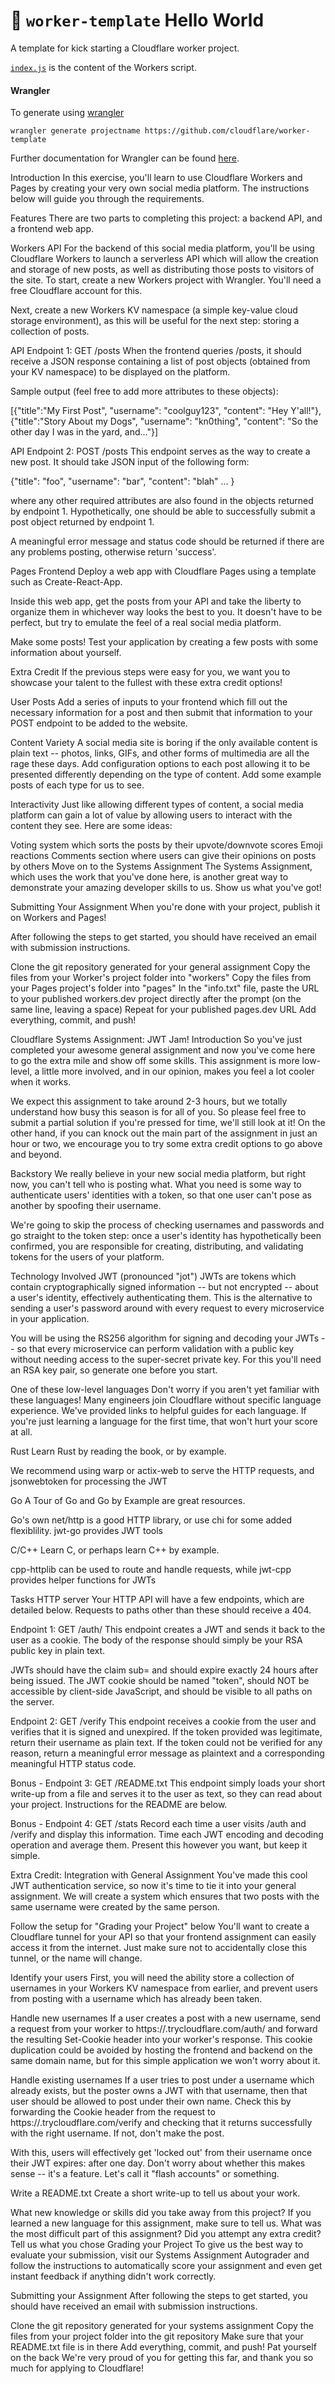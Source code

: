 # 👷 `worker-template` Hello World

A template for kick starting a Cloudflare worker project.

[`index.js`](https://github.com/cloudflare/worker-template/blob/master/index.js) is the content of the Workers script.

#### Wrangler

To generate using [wrangler](https://github.com/cloudflare/wrangler)

```
wrangler generate projectname https://github.com/cloudflare/worker-template
```

Further documentation for Wrangler can be found [here](https://developers.cloudflare.com/workers/tooling/wrangler).

Introduction
In this exercise, you'll learn to use Cloudflare Workers and Pages by creating your very own social media platform. The instructions below will guide you through the requirements.

Features
There are two parts to completing this project: a backend API, and a frontend web app.

Workers API
For the backend of this social media platform, you'll be using Cloudflare Workers to launch a serverless API which will allow the creation and storage of new posts, as well as distributing those posts to visitors of the site. To start, create a new Workers project with Wrangler. You'll need a free Cloudflare account for this.

Next, create a new Workers KV namespace (a simple key-value cloud storage environment), as this will be useful for the next step: storing a collection of posts.

API Endpoint 1: GET /posts
When the frontend queries /posts, it should receive a JSON response containing a list of post objects (obtained from your KV namespace) to be displayed on the platform.

Sample output (feel free to add more attributes to these objects):

[{"title":"My First Post", "username": "coolguy123", "content": "Hey Y'all!"}, {"title":"Story About my Dogs", "username": "kn0thing", "content": "So the other day I was in the yard, and..."}]

API Endpoint 2: POST /posts
This endpoint serves as the way to create a new post. It should take JSON input of the following form:

{"title": "foo", "username": "bar", "content": "blah" ... }

where any other required attributes are also found in the objects returned by endpoint 1. Hypothetically, one should be able to successfully submit a post object returned by endpoint 1.

A meaningful error message and status code should be returned if there are any problems posting, otherwise return 'success'.

Pages Frontend
Deploy a web app with Cloudflare Pages using a template such as Create-React-App.

Inside this web app, get the posts from your API and take the liberty to organize them in whichever way looks the best to you. It doesn't have to be perfect, but try to emulate the feel of a real social media platform.

Make some posts!
Test your application by creating a few posts with some information about yourself.

Extra Credit
If the previous steps were easy for you, we want you to showcase your talent to the fullest with these extra credit options!

User Posts
Add a series of inputs to your frontend which fill out the necessary information for a post and then submit that information to your POST endpoint to be added to the website.

Content Variety
A social media site is boring if the only available content is plain text -- photos, links, GIFs, and other forms of multimedia are all the rage these days. Add configuration options to each post allowing it to be presented differently depending on the type of content. Add some example posts of each type for us to see.

Interactivity
Just like allowing different types of content, a social media platform can gain a lot of value by allowing users to interact with the content they see. Here are some ideas:

Voting system which sorts the posts by their upvote/downvote scores
Emoji reactions
Comments section where users can give their opinions on posts by others
Move on to the Systems Assignment
The Systems Assignment, which uses the work that you've done here, is another great way to demonstrate your amazing developer skills to us. Show us what you've got!

Submitting Your Assignment
When you're done with your project, publish it on Workers and Pages!

After following the steps to get started, you should have received an email with submission instructions.

Clone the git repository generated for your general assignment
Copy the files from your Worker's project folder into "workers"
Copy the files from your Pages project's folder into "pages"
In the "info.txt" file, paste the URL to your published workers.dev project directly after the prompt (on the same line, leaving a space)
Repeat for your published pages.dev URL
Add everything, commit, and push!

Cloudflare Systems Assignment: JWT Jam!
Introduction
So you've just completed your awesome general assignment and now you've come here to go the extra mile and show off some skills. This assignment is more low-level, a little more involved, and in our opinion, makes you feel a lot cooler when it works.

We expect this assignment to take around 2-3 hours, but we totally understand how busy this season is for all of you. So please feel free to submit a partial solution if you're pressed for time, we'll still look at it! On the other hand, if you can knock out the main part of the assignment in just an hour or two, we encourage you to try some extra credit options to go above and beyond.

Backstory
We really believe in your new social media platform, but right now, you can't tell who is posting what. What you need is some way to authenticate users' identities with a token, so that one user can't pose as another by spoofing their username.

We're going to skip the process of checking usernames and passwords and go straight to the token step: once a user's identity has hypothetically been confirmed, you are responsible for creating, distributing, and validating tokens for the users of your platform.

Technology Involved
JWT (pronounced "jot")
JWTs are tokens which contain cryptographically signed information -- but not encrypted -- about a user's identity, effectively authenticating them. This is the alternative to sending a user's password around with every request to every microservice in your application.

You will be using the RS256 algorithm for signing and decoding your JWTs -- so that every microservice can perform validation with a public key without needing access to the super-secret private key. For this you'll need an RSA key pair, so generate one before you start.

One of these low-level languages
Don't worry if you aren't yet familiar with these languages! Many engineers join Cloudflare without specific language experience. We've provided links to helpful guides for each language. If you're just learning a language for the first time, that won't hurt your score at all.

Rust
Learn Rust by reading the book, or by example.

We recommend using warp or actix-web to serve the HTTP requests, and jsonwebtoken for processing the JWT

Go
A Tour of Go and Go by Example are great resources.

Go's own net/http is a good HTTP library, or use chi for some added flexiblility. jwt-go provides JWT tools

C/C++
Learn C, or perhaps learn C++ by example.

cpp-httplib can be used to route and handle requests, while jwt-cpp provides helper functions for JWTs

Tasks
HTTP server
Your HTTP API will have a few endpoints, which are detailed below. Requests to paths other than these should receive a 404.

Endpoint 1: GET /auth/<username>
This endpoint creates a JWT and sends it back to the user as a cookie. The body of the response should simply be your RSA public key in plain text.

JWTs should have the claim sub=<username> and should expire exactly 24 hours after being issued. The JWT cookie should be named "token", should NOT be accessible by client-side JavaScript, and should be visible to all paths on the server.

Endpoint 2: GET /verify
This endpoint receives a cookie from the user and verifies that it is signed and unexpired. If the token provided was legitimate, return their username as plain text. If the token could not be verified for any reason, return a meaningful error message as plaintext and a corresponding meaningful HTTP status code.

Bonus - Endpoint 3: GET /README.txt
This endpoint simply loads your short write-up from a file and serves it to the user as text, so they can read about your project. Instructions for the README are below.

Bonus - Endpoint 4: GET /stats
Record each time a user visits /auth and /verify and display this information. Time each JWT encoding and decoding operation and average them. Present this however you want, but keep it simple.

Extra Credit: Integration with General Assignment
You've made this cool JWT authentication service, so now it's time to tie it into your general assignment. We will create a system which ensures that two posts with the same username were created by the same person.

Follow the setup for "Grading your Project" below
You'll want to create a Cloudflare tunnel for your API so that your frontend assignment can easily access it from the internet. Just make sure not to accidentally close this tunnel, or the name will change.

Identify your users
First, you will need the ability store a collection of usernames in your Workers KV namespace from earlier, and prevent users from posting with a username which has already been taken.

Handle new usernames
If a user creates a post with a new username, send a request from your worker to https://<tunnel>.trycloudflare.com/auth/<username> and forward the resulting Set-Cookie header into your worker's response. This cookie duplication could be avoided by hosting the frontend and backend on the same domain name, but for this simple application we won't worry about it.

Handle existing usernames
If a user tries to post under a username which already exists, but the poster owns a JWT with that username, then that user should be allowed to post under their own name. Check this by forwarding the Cookie header from the request to https://<tunnel>.trycloudflare.com/verify and checking that it returns successfully with the right username. If not, don't make the post.

With this, users will effectively get 'locked out' from their username once their JWT expires: after one day. Don't worry about whether this makes sense -- it's a feature. Let's call it "flash accounts" or something.

Write a README.txt
Create a short write-up to tell us about your work.

What new knowledge or skills did you take away from this project? If you learned a new language for this assignment, make sure to tell us.
What was the most difficult part of this assignment?
Did you attempt any extra credit? Tell us what you chose
Grading your Project
To give us the best way to evaluate your submission, visit our Systems Assignment Autograder and follow the instructions to automatically score your assignment and even get instant feedback if anything didn't work correctly.

Submitting your Assignment
After following the steps to get started, you should have received an email with submission instructions.

Clone the git repository generated for your systems assignment
Copy the files from your project folder into the git repository
Make sure that your README.txt file is in there
Add everything, commit, and push!
Pat yourself on the back
We're very proud of you for getting this far, and thank you so much for applying to Cloudflare!